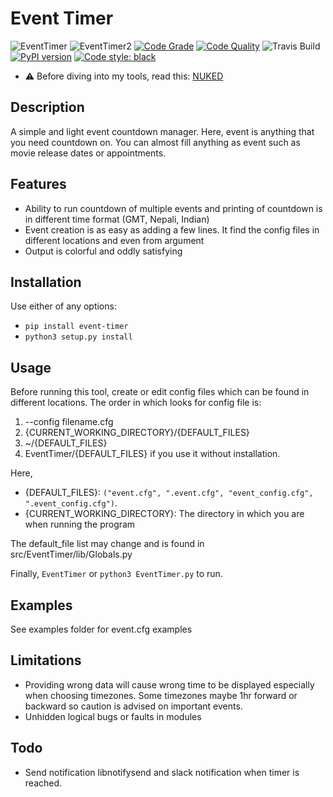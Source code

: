 # Event Timer
![EventTimer](https://github.com/machinexa2/EventTimer/blob/master/pics/EventTimer.png)
![EventTimer2](https://github.com/machinexa2/EventTimer/blob/master/pics/EventTimer2.png)
[![Code Grade](https://www.code-inspector.com/project/15088/status/svg)](https://frontend.code-inspector.com/public/project/15088/EventTimer/dashboard)
[![Code Quality](https://www.code-inspector.com/project/15088/score/svg)](https://frontend.code-inspector.com/public/project/15088/EventTimer/dashboard)
![Travis Build](https://api.travis-ci.com/machinexa2/EventTimer.svg?branch=master)
[![PyPI version](https://badge.fury.io/py/event-timer.svg)](https://badge.fury.io/py/event-timer)
[![Code style: black](https://img.shields.io/badge/code%20style-black-000000.svg)](https://github.com/psf/black)

- :warning: Before diving into my tools, read this: [NUKED](https://github.com/machineydv/machineydv/blob/master/NUKED.md)

## Description
A simple and light event countdown manager. Here, event is anything that you need countdown on. You can almost fill anything as event such as movie release dates or appointments.

## Features
* Ability to run countdown of multiple events and printing of countdown is in different time format (GMT, Nepali, Indian)
* Event creation is as easy as adding a few lines. It find the config files in different locations and even from argument
* Output is colorful and oddly satisfying

## Installation
Use either of any options:
* `pip install event-timer`
* `python3 setup.py install`

## Usage
Before running this tool, create or edit config files which can be found in different locations. The order in which looks for config file is:
1. --config filename.cfg
2. {CURRENT_WORKING_DIRECTORY}/{DEFAULT_FILES}
3. ~/{DEFAULT_FILES}
4. EventTimer/{DEFAULT_FILES} if you use it without installation.  

Here,
* {DEFAULT_FILES}: `("event.cfg", ".event.cfg", "event_config.cfg", ".event_config.cfg")`. 
* {CURRENT_WORKING_DIRECTORY}: The directory in which you are when running the program

The default_file list may change and is found in src/EventTimer/lib/Globals.py

Finally, `EventTimer` or `python3 EventTimer.py` to run.

## Examples
See examples folder for event.cfg examples

## Limitations
* Providing wrong data will cause wrong time to be displayed especially when choosing timezones. Some timezones maybe 1hr forward or backward so
caution is advised on important events.
* Unhidden logical bugs or faults in modules

## Todo
* Send notification libnotifysend and slack notification when timer is reached.

